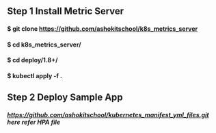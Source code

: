 ## Step 1  Install Metric Server
#### $ git clone https://github.com/ashokitschool/k8s_metrics_server
#### $ cd k8s_metrics_server/
#### $ cd deploy/1.8+/
#### $ kubectl apply -f .

## Step 2 Deploy Sample App
##### https://github.com/ashokitschool/kubernetes_manifest_yml_files.git here refer HPA file 
